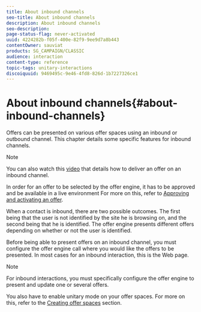 ```yaml
---
title: About inbound channels
seo-title: About inbound channels
description: About inbound channels
seo-description: 
page-status-flag: never-activated
uuid: 4224282b-f05f-400e-82f9-9ee9d7a8b443
contentOwner: sauviat
products: SG_CAMPAIGN/CLASSIC
audience: interaction
content-type: reference
topic-tags: unitary-interactions
discoiquuid: 9469495c-9e46-4fd8-826d-1b7227326ce1
---
```


# About inbound channels{#about-inbound-channels}

Offers can be presented on various offer spaces using an inbound or outbound channel. This chapter details some specific features for inbound channels.

>[!NOTE]
>
>You can also watch this [video](https://helpx.adobe.com/campaign/classic/how-to/deliver-an-offer-on-inbound-channel-in-acv6.html) that details how to deliver an offer on an inbound channel.

In order for an offer to be selected by the offer engine, it has to be approved and be available in a live environment For more on this, refer to [Approving and activating an offer](../../interaction/using/approving-and-activating-an-offer.md).

When a contact is inbound, there are two possible outcomes. The first being that the user is not identified by the site he is browsing on, and the second being that he is identified. The offer engine presents different offers depending on whether or not the user is identified.

Before being able to present offers on an inbound channel, you must configure the offer engine call where you would like the offers to be presented. In most cases for an inbound interaction, this is the Web page.

>[!NOTE]
>
>For inbound interactions, you must specifically configure the offer engine to present and update one or several offers.
>
>You also have to enable unitary mode on your offer spaces. For more on this, refer to the [Creating offer spaces](../../interaction/using/creating-offer-spaces.md) section.
